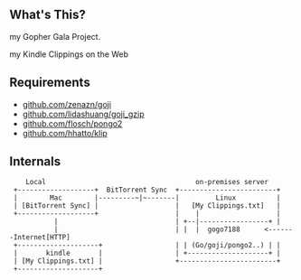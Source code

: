 ## What's This?
my Gopher Gala Project.

my Kindle Clippings on the Web


## Requirements
* [github.com/zenazn/goji](https://github.com/zenazn/goji)
* [github.com/lidashuang/goji_gzip](https://github.com/lidashuang/goji_gzip)
* [github.com/flosch/pongo2](https://github.com/flosch/pongo2)
* [github.com/hhatto/klip](https://github.com/hhatto/klip)



## Internals
```
    Local                                     on-premises server
 +-------------------+  BitTorrent Sync  +------------------------+
 |        Mac        |---------~|~-------|         Linux          |
 | [BitTorrent Sync] |                   |   [My Clippings.txt]   |
 +-------------------+                   |    |                   |
           |                             | +--|-----------------+ |
           |                             | |  |  gogo7188      <-------Internet[HTTP]
 +--------------------+                  | | (Go/goji/pongo2..) | |
 |       kindle       |                  | +--------------------+ |
 | [My Clippings.txt] |                  +------------------------+
 +--------------------+

```


